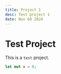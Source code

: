 ```yaml
---
title: Project 1
desc: Test project 1
date: Nov 60 2024
---
```


# Test Project

This is a `test` project.

```rust
let mut x = 0;
```
